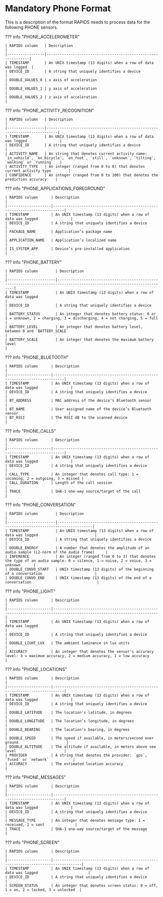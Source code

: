 # Mandatory Phone Format

This is a description of the format RAPIDS needs to process data for the following PHONE sensors.

??? info "PHONE_ACCELEROMETER"

    | RAPIDS column   | Description                                                  |
    |-----------------|--------------------------------------------------------------|
    | TIMESTAMP       | An UNIX timestamp (13 digits) when a row of data was logged  |
    | DEVICE_ID       | A string that uniquely identifies a device                   |
    | DOUBLE_VALUES_0 | x axis of acceleration                                       |
    | DOUBLE_VALUES_1 | y axis of acceleration                                       |
    | DOUBLE_VALUES_2 | z axis of acceleration                                       |


??? info "PHONE_ACTIVITY_RECOGNITION"

    | RAPIDS column   | Description                                                               |
    |-----------------|---------------------------------------------------------------------------|
    | TIMESTAMP       | An UNIX timestamp (13 digits) when a row of data was logged               |
    | DEVICE_ID       | A string that uniquely identifies a device                                |
    | ACTIVITY_NAME   | An string that denotes current activity name: `in_vehicle`, `on_bicycle`, `on_foot`, `still`, `unknown`, `tilting`, `walking` or `running`   |
    | ACTIVITY_TYPE   | An integer (ranged from 0 to 8) that denotes current activity type        |
    | CONFIDENCE      | An integer (ranged from 0 to 100) that denotes the prediction accuracy    |


??? info "PHONE_APPLICATIONS_FOREGROUND"

    | RAPIDS column      | Description                                                               |
    |--------------------|---------------------------------------------------------------------------|
    | TIMESTAMP          | An UNIX timestamp (13 digits) when a row of data was logged               |
    | DEVICE_ID          | A string that uniquely identifies a device                                |
    | PACKAGE_NAME       | Application’s package name                                                |
    | APPLICATION_NAME   | Application’s localized name                                              |
    | IS_SYSTEM_APP      | Device’s pre-installed application                                        |


??? info "PHONE_BATTERY"

    | RAPIDS column        | Description                                                                                                            |
    |----------------------|------------------------------------------------------------------------------------------------------------------------|
    | TIMESTAMP            | An UNIX timestamp (13 digits) when a row of data was logged                                                            |
    | DEVICE_ID            | A string that uniquely identifies a device                                                                             |
    | BATTERY_STATUS       | An integer that denotes battery status: 0 or 1 = unknown, 2 = charging, 3 = discharging, 4 = not charging, 5 = full    |
    | BATTERY_LEVEL        | An integer that denotes battery level, between 0 and `BATTERY_SCALE`                                                   |
    | BATTERY_SCALE        | An integer that denotes the maximum battery level                                                                      |


??? info "PHONE_BLUETOOTH"

    | RAPIDS column      | Description                                                               |
    |--------------------|---------------------------------------------------------------------------|
    | TIMESTAMP          | An UNIX timestamp (13 digits) when a row of data was logged               |
    | DEVICE_ID          | A string that uniquely identifies a device                                |
    | BT_ADDRESS         | MAC address of the device’s Bluetooth sensor                              |
    | BT_NAME            | User assigned name of the device’s Bluetooth sensor                       |
    | BT_RSSI            | The RSSI dB to the scanned device                                         |


??? info "PHONE_CALLS"

    | RAPIDS column      | Description                                                               |
    |--------------------|---------------------------------------------------------------------------|
    | TIMESTAMP          | An UNIX timestamp (13 digits) when a row of data was logged               |
    | DEVICE_ID          | A string that uniquely identifies a device                                |
    | CALL_TYPE          | An integer that denotes call type: 1 = incoming, 2 = outgoing, 3 = missed |
    | CALL_DURATION      | Length of the call session                                                |
    | TRACE              | SHA-1 one-way source/target of the call                                   |


??? info "PHONE_CONVERSATION"

    | RAPIDS column        | Description                                                                          |
    |----------------------|--------------------------------------------------------------------------------------|
    | TIMESTAMP            | An UNIX timestamp (13 digits) when a row of data was logged                          |
    | DEVICE_ID            | A string that uniquely identifies a device                                           |
    | DOUBLE_ENERGY        | A number that denotes the amplitude of an audio sample (L2-norm of the audio frame)     |
    | INFERENCE            | An integer (ranged from 0 to 3) that denotes the type of an audio sample: 0 = silence, 1 = noise, 2 = voice, 3 = unknown      |
    | DOUBLE_CONVO_START   | UNIX timestamp (13 digits) of the beginning of a conversation                        |
    | DOUBLE_CONVO_END     | UNIX timestamp (13 digits) of the end of a conversation                              |


??? info "PHONE_LIGHT"

    | RAPIDS column      | Description                                                                                                          |
    |--------------------|----------------------------------------------------------------------------------------------------------------------|
    | TIMESTAMP          | An UNIX timestamp (13 digits) when a row of data was logged                                                          |
    | DEVICE_ID          | A string that uniquely identifies a device                                                                           |
    | DOUBLE_LIGHT_LUX   | The ambient luminance in lux units                                                                                   |
    | ACCURACY           | An integer that denotes the sensor's accuracy level: 3 = maximum accuracy, 2 = medium accuracy, 1 = low accuracy     |


??? info "PHONE_LOCATIONS"

    | RAPIDS column      | Description                                                               |
    |--------------------|---------------------------------------------------------------------------|
    | TIMESTAMP          | An UNIX timestamp (13 digits) when a row of data was logged               |
    | DEVICE_ID          | A string that uniquely identifies a device                                |
    | DOUBLE_LATITUDE    | The location’s latitude, in degrees                                       |
    | DOUBLE_LONGITUDE   | The location’s longitude, in degrees                                      |
    | DOUBLE_BEARING     | The location’s bearing, in degrees                                        |
    | DOUBLE_SPEED       | The speed if available, in meters/second over ground                      |
    | DOUBLE_ALTITUDE    | The altitude if available, in meters above sea level                      |
    | PROVIDER           | A string that denotes the provider: `gps`, `fused` or `network`           |
    | ACCURACY           | The estimated location accuracy                                           |


??? info "PHONE_MESSAGES"

    | RAPIDS column      | Description                                                               |
    |--------------------|---------------------------------------------------------------------------|
    | TIMESTAMP          | An UNIX timestamp (13 digits) when a row of data was logged               |
    | DEVICE_ID          | A string that uniquely identifies a device                                |
    | MESSAGE_TYPE       | An integer that denotes message type: 1 = received, 2 = sent              |
    | TRACE              | SHA-1 one-way source/target of the message                                |


??? info "PHONE_SCREEN"

    | RAPIDS column      | Description                                                                       |
    |--------------------|-----------------------------------------------------------------------------------|
    | TIMESTAMP          | An UNIX timestamp (13 digits) when a row of data was logged                       |
    | DEVICE_ID          | A string that uniquely identifies a device                                        |
    | SCREEN_STATUS      | An integer that denotes screen status: 0 = off, 1 = on, 2 = locked, 3 = unlocked  |

